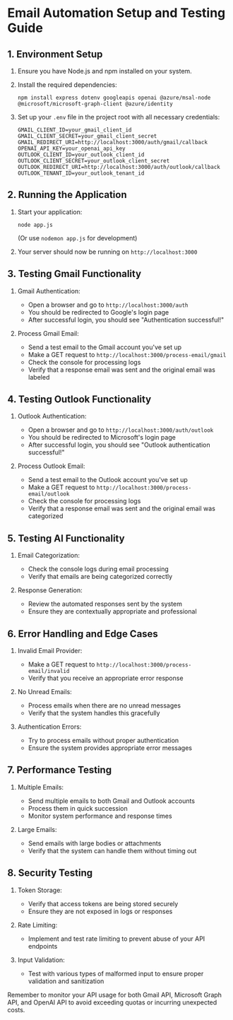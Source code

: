 # Email Automation Setup and Testing Guide

## 1. Environment Setup

1. Ensure you have Node.js and npm installed on your system.

2. Install the required dependencies:
   ```
   npm install express dotenv googleapis openai @azure/msal-node @microsoft/microsoft-graph-client @azure/identity
   ```

3. Set up your `.env` file in the project root with all necessary credentials:
   ```
   GMAIL_CLIENT_ID=your_gmail_client_id
   GMAIL_CLIENT_SECRET=your_gmail_client_secret
   GMAIL_REDIRECT_URI=http://localhost:3000/auth/gmail/callback
   OPENAI_API_KEY=your_openai_api_key
   OUTLOOK_CLIENT_ID=your_outlook_client_id
   OUTLOOK_CLIENT_SECRET=your_outlook_client_secret
   OUTLOOK_REDIRECT_URI=http://localhost:3000/auth/outlook/callback
   OUTLOOK_TENANT_ID=your_outlook_tenant_id
   ```

## 2. Running the Application

1. Start your application:
   ```
   node app.js
   ```
   (Or use `nodemon app.js` for development)

2. Your server should now be running on `http://localhost:3000`

## 3. Testing Gmail Functionality

1. Gmail Authentication:
   - Open a browser and go to `http://localhost:3000/auth`
   - You should be redirected to Google's login page
   - After successful login, you should see "Authentication successful!"

2. Process Gmail Email:
   - Send a test email to the Gmail account you've set up
   - Make a GET request to `http://localhost:3000/process-email/gmail`
   - Check the console for processing logs
   - Verify that a response email was sent and the original email was labeled

## 4. Testing Outlook Functionality

1. Outlook Authentication:
   - Open a browser and go to `http://localhost:3000/auth/outlook`
   - You should be redirected to Microsoft's login page
   - After successful login, you should see "Outlook authentication successful!"

2. Process Outlook Email:
   - Send a test email to the Outlook account you've set up
   - Make a GET request to `http://localhost:3000/process-email/outlook`
   - Check the console for processing logs
   - Verify that a response email was sent and the original email was categorized

## 5. Testing AI Functionality

1. Email Categorization:
   - Check the console logs during email processing
   - Verify that emails are being categorized correctly

2. Response Generation:
   - Review the automated responses sent by the system
   - Ensure they are contextually appropriate and professional

## 6. Error Handling and Edge Cases

1. Invalid Email Provider:
   - Make a GET request to `http://localhost:3000/process-email/invalid`
   - Verify that you receive an appropriate error response

2. No Unread Emails:
   - Process emails when there are no unread messages
   - Verify that the system handles this gracefully

3. Authentication Errors:
   - Try to process emails without proper authentication
   - Ensure the system provides appropriate error messages

## 7. Performance Testing

1. Multiple Emails:
   - Send multiple emails to both Gmail and Outlook accounts
   - Process them in quick succession
   - Monitor system performance and response times

2. Large Emails:
   - Send emails with large bodies or attachments
   - Verify that the system can handle them without timing out

## 8. Security Testing

1. Token Storage:
   - Verify that access tokens are being stored securely
   - Ensure they are not exposed in logs or responses

2. Rate Limiting:
   - Implement and test rate limiting to prevent abuse of your API endpoints

3. Input Validation:
   - Test with various types of malformed input to ensure proper validation and sanitization

Remember to monitor your API usage for both Gmail API, Microsoft Graph API, and OpenAI API to avoid exceeding quotas or incurring unexpected costs.

